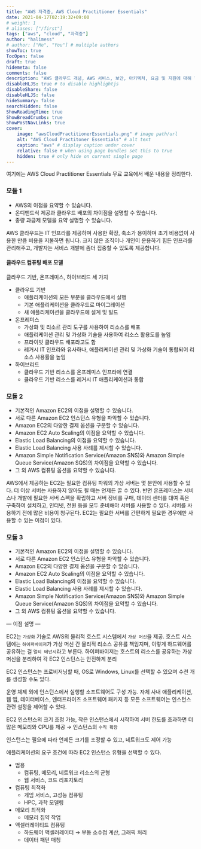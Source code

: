 ```yaml
---
title: "AWS 자격증, AWS Cloud Practitioner Essentials"
date: 2021-04-17T02:19:32+09:00
# weight: 1
# aliases: ["/first"]
tags: ["aws", "cloud", "자격증"]
author: "halimess"
# author: ["Me", "You"] # multiple authors
showToc: true
TocOpen: false
draft: true
hidemeta: false
comments: false
description: "AWS 클라우드 개념, AWS 서비스, 보안, 아키텍처, 요금 및 지원에 대해 학습하여 AWS 클라우드 지식 습득"
disableHLJS: true # to disable highlightjs
disableShare: false
disableHLJS: false
hideSummary: false
searchHidden: false
ShowReadingTime: true
ShowBreadCrumbs: true
ShowPostNavLinks: true
cover:
    image: "awsCloudPractitionerEssentials.png" # image path/url
    alt: "AWS Cloud Practitoner Essentials" # alt text
    caption: "aws" # display caption under cover
    relative: false # when using page bundles set this to true
    hidden: true # only hide on current single page
---
```


여기에는 AWS Cloud Practitioner Essentials 무료 교육에서 배운 내용을 정리한다.

### 모듈 1
* AWS의 이점을 요약할 수 있습니다.
* 온디맨드식 제공과 클라우드 배포의 차이점을 설명할 수 있습니다.
* 종량 과금제 모델을 요약 설명할 수 있습니다.

AWS 클라우드는 IT 인프라를 제공하며 사용한 확장, 축소가 용이하며 초기 비용없이 사용한 만큼 비용을 지불하면 됩니다. 크지 않은 조직이나 개인이 운용하기 힘든 인프라를 관리해주고, 개발자는 서비스 개발에 좀더 집중할 수 있도록 제공합니다.

#### 클라우드 컴퓨팅 배포 모델
클라우드 기반, 온프레미스, 하이브리드 세 가지
* 클라우드 기반
    * 애플리케이션의 모든 부분을 클라우드에서 실행
    * 기본 애플리케이션을 클라우드로 마이그레이션
    * 새 애플리케이션을 클라우드에 설계 및 빌드
* 온프레미스
    * 가상화 및 리소르 관리 도구를 사용하여 리소스를 배포
    * 애플리케이션 관리 및 가상화 기술을 사용하여 리소스 활용도를 높임
    * 프라이빗 클라우드 배포라고도 함
    * 레거시 IT 인프라와 유사하나, 애플리케이션 관리 및 가상화 기술이 통합되어 리소스 사용률을 높임
* 하이브리드
    * 클라우드 기반 리소스를 온프레미스 인프라에 연결
    * 클라우드 기반 리소스를 레거시 IT 애플리케이션과 통합

### 모듈 2
* 기본적인 Amazon EC2의 이점을 설명할 수 있습니다.
* 서로 다른 Amazon EC2 인스턴스 유형을 파악할 수 있습니다.
* Amazon EC2의 다양한 결제 옵션을 구분할 수 있습니다.
* Amazon EC2 Auto Scaling의 이점을 요약할 수 있습니다.
* Elastic Load Balancing의 이점을 요약할 수 있습니다.
* Elastic Load Balancing 사용 사례를 제시할 수 있습니다.
* Amazon Simple Notification Service(Amazon SNS)와 Amazon Simple Queue Service(Amazon SQS)의 차이점을 요약할 수 있습니다.
* 그 외 AWS 컴퓨팅 옵션을 요약할 수 있습니다.

AWS에서 제공하는 EC2는 필요한 컴퓨팅 파워의 가상 서버는 몇 분안에 사용할 수 있다. 더 이상 서버는 사용하지 않아도 될 때는 언제든 끌 수 있다. 반면 온프레미스는 서비스나 개발에 필요한 서버 스펙을 확립하고 서버 장비를 구매, 데이터 센터를 대여 혹은 구축하여 설치하고, 인터넷, 전원 등을 모두 준비해야 서버를 사용할 수 있다. 서버를 사용하기 전에 많은 비용이 청구된다. EC2는 필요한 서버를 간편하게 필요한 경우에만 사용할 수 있는 이점이 있다.

### 모듈 3
- 기본적인 Amazon EC2의 이점을 설명할 수 있습니다.
- 서로 다른 Amazon EC2 인스턴스 유형을 파악할 수 있습니다.
- Amazon EC2의 다양한 결제 옵션을 구분할 수 있습니다.
- Amazon EC2 Auto Scaling의 이점을 요약할 수 있습니다.
- Elastic Load Balancing의 이점을 요약할 수 있습니다.
- Elastic Load Balancing 사용 사례를 제시할 수 있습니다.
- Amazon Simple Notification Service(Amazon SNS)와 Amazon Simple Queue Service(Amazon SQS)의 차이점을 요약할 수 있습니다.
- 그 외 AWS 컴퓨팅 옵션을 요약할 수 있습니다.

— 이점 설명 —

EC2는 `가상화` 기술로 AWS의 물리적 호스트 시스템에서 `가상 머신`을 제공. 호스트 시스템에는 `하이퍼바이저`가 가상 머신 간 물리적 리소스 공유를 책임지며, 이렇게 하드웨어를 공유하는 걸 `멀티 테넌시`라고 부른다. 하이퍼바이저는 호스트의 리소스를 공유하는 가상 머신을 분리하여 각 EC2 인스턴스는 안전하게 분리

EC2 인스턴스는 프로비저닝할 때, OS로 Windows, Linux를 선택할 수 있으며 수천 개를 생성할 수도 있다.

운영 체제 외에 인스턴스에서 실행할 소프트웨어도 구성 가능. 자체 사내 애플리케이션, 웹 앱, 데이터베이스, 엔터프라이즈 소프트웨어 패키지 등 모든 소프트웨어는 인스턴스 관련 설정을 제어할 수 있다.

EC2 인스턴스의 크기 조정 가능, 작은 인스턴스에서 시작하여 서버 한도를 초과하면 더 많은 메모리와 CPU를 제공 → 인스턴스의 `수직 확장`

인스턴스는 필요에 따라 언제든 크기를 조정할 수 있고, 네트워크도 제어 가능

애플리케이션의 요구 조건에 따라 EC2 인스턴스 유형을 선택할 수 있다.

- 범용
    - 컴퓨팅, 메모리, 네트워크 리소스의 균형
    - 웹 서비스, 코드 리포지토리
- 컴퓨팅 최적화
    - 게임 서비스, 고성능 컴퓨팅
    - HPC, 과학 모델링
- 메모리 최적화
    - 메모리 집약 작업
- 액셀러레이티드 컴퓨팅
    - 하드웨어 액셀러레이터 → 부동 소수점 계산, 그래픽 처리
    - 데이터 패턴 매칭

